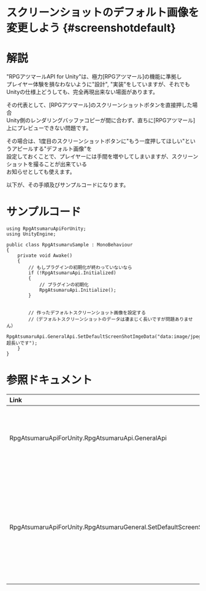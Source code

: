 スクリーンショットのデフォルト画像を変更しよう {#screenshotdefault}
===

# 解説

"RPGアツマールAPI for Unity"は、極力[RPGアツマール]の機能に準拠し  
プレイヤー体験を損なわないように"設計", "実装"をしていますが、それでも  
Unityの仕様上どうしても、完全再現出来ない場面があります。

その代表として、[RPGアツマール]のスクリーンショットボタンを直接押した場合  
Unity側のレンダリングバッファコピーが間に合わず、直ちに[RPGアツマール]上にプレビューできない問題です。  

その場合は、1度目のスクリーンショットボタンに"もう一度押してほしい"というアピールする"デフォルト画像"を  
設定しておくことで、プレイヤーには手間を増やしてしまいますが、スクリーンショットを撮ることが出来ている  
お知らせとしても使えます。

以下が、その手順及びサンプルコードになります。

# サンプルコード

~~~{.cs}
using RpgAtsumaruApiForUnity;
using UnityEngine;

public class RpgAtsumaruSample : MonoBehaviour
{
    private void Awake()
    {
        // もしプラグインの初期化が終わっていないなら
        if (!RpgAtsumaruApi.Initialized)
        {
            // プラグインの初期化
            RpgAtsumaruApi.Initialize();
        }


        // 作ったデフォルトスクリーンショット画像を設定する
        //（デフォルトスクリーンショットのデータは凄まじく長いですが問題ありません）
        RpgAtsumaruApi.GeneralApi.SetDefaultScreenShotImgeData("data:image/jpeg;base64,/9j/4AAQSkZJRgABAQEBXgFeAA..... 超長いです");
    }
}
~~~

# 参照ドキュメント

| Link | Help |
| :--- | :--- |
| RpgAtsumaruApiForUnity.RpgAtsumaruApi.GeneralApi | 汎用APIを取得するプロパティ |
| RpgAtsumaruApiForUnity.RpgAtsumaruGeneral.SetDefaultScreenShotImgeData() | デフォルトスクリーンショット画像を設定する関数 |
